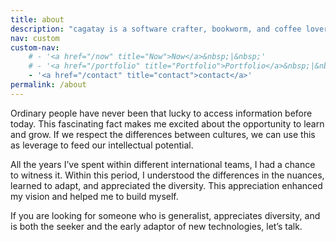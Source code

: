 ```yaml
---
title: about
description: "cagatay is a software crafter, bookworm, and coffee lover."  
nav: custom
custom-nav: 
    # - '<a href="/now" title="Now">Now</a>&nbsp;|&nbsp;'
    # - '<a href="/portfolio" title="Portfolio">Portfolio</a>&nbsp;|&nbsp;'
    - '<a href="/contact" title="contact">contact</a>'
permalink: /about
--- 
```

Ordinary people have never been that lucky to access information before today. This fascinating fact makes me excited about the opportunity to learn and grow. If we respect the differences between cultures, we can use this as leverage to feed our intellectual potential.

All the years I’ve spent within different international teams, I had a chance to witness it. Within this period, I understood the differences in the nuances, learned to adapt, and appreciated the diversity. This appreciation enhanced my vision and helped me to build myself.

If you are looking for someone who is generalist, appreciates diversity, and is both the seeker and the early adaptor of new technologies, let’s talk. 